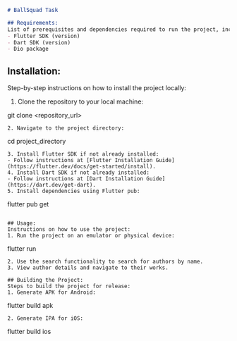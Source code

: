 ```markdown
# BallSquad Task

## Requirements:
List of prerequisites and dependencies required to run the project, including:
- Flutter SDK (version)
- Dart SDK (version)
- Dio package
   ```
## Installation:
Step-by-step instructions on how to install the project locally:
1. Clone the repository to your local machine:



git clone <repository_url>
   ```
2. Navigate to the project directory:
   ```
cd project_directory
   ```
3. Install Flutter SDK if not already installed:
   - Follow instructions at [Flutter Installation Guide](https://flutter.dev/docs/get-started/install).
4. Install Dart SDK if not already installed:
   - Follow instructions at [Dart Installation Guide](https://dart.dev/get-dart).
5. Install dependencies using Flutter pub:
   ```
flutter pub get
   ```

## Usage:
Instructions on how to use the project:
1. Run the project on an emulator or physical device:
   ```
flutter run
   ```
2. Use the search functionality to search for authors by name.
3. View author details and navigate to their works.

## Building the Project:
Steps to build the project for release:
1. Generate APK for Android:
   ```
flutter build apk
   ```
2. Generate IPA for iOS:
   ```
flutter build ios

